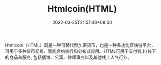 ﻿---
weight: 
title: "Htmlcoin(HTML)"
description: "Htmlcoin（HTML）既是一种可替代型加密货币，也是一种多功能区块链平台，可用于多种货币交易、智能合约执行和分布式应用"
date: 2022-03-25T21:57:40+08:00
lastmod: 2022-03-25T16:45:40+08:00
draft: false
authors: ["Metabd"]
featuredImage: "htmlcoinhtml.webp"
link: ""
tags: ["数字代币","Htmlcoin(HTML)"]
categories: ["navigation"]
navigation: ["数字代币"]
lightgallery: true
toc: true
pinned: false
recommend: false
recommend1: false
---
Htmlcoin（HTML）既是一种可替代型加密货币，也是一种多功能区块链平台，可用于多种货币交易、智能合约执行和分布式应用。HTML可用于支付线上/线下的商品和服务, 包括餐馆、公寓、律师事务以及其他线上人气行业。
